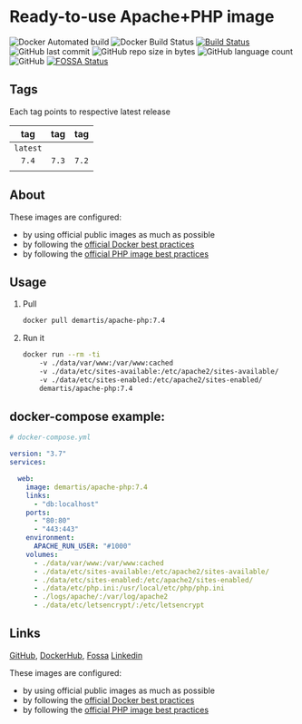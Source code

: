 Ready-to-use Apache+PHP image
=============================
    

![Docker Automated build](https://img.shields.io/docker/cloud/automated/demartis/apache-php)
![Docker Build Status](https://img.shields.io/docker/cloud/build/demartis/apache-php)
[![Build Status](https://travis-ci.org/demartis/docker-php-apache.svg?branch=master)](https://travis-ci.org/demartis/docker-php-apache)
![GitHub last commit](https://img.shields.io/github/last-commit/demartis/docker-php-apache.svg)
![GitHub repo size in bytes](https://img.shields.io/github/repo-size/demartis/docker-php-apache.svg)
![GitHub language count](https://img.shields.io/github/languages/count/demartis/docker-php-apache.svg)
![GitHub](https://img.shields.io/github/license/demartis/docker-php-apache)
[![FOSSA Status](https://app.fossa.com/api/projects/git%2Bgithub.com%2Fdemartis%2Fdocker-php-apache.svg?type=shield)](https://app.fossa.com/projects/git%2Bgithub.com%2Fdemartis%2Fdocker-php-apache?ref=badge_shield)


## Tags 

Each tag points to respective latest release

|       tag        |       tag        |       tag        |
|:----------------:|:----------------:|:----------------:|
|     `latest`     |                  |                  |
|      `7.4`       |      `7.3`       |      `7.2`       |
|                  |                  |                  |

## About
These images are configured:
- by using official public images as much as possible 
- by following the [official Docker best practices](https://docs.docker.com/develop/develop-images/dockerfile_best-practices/)
- by following the [official PHP image best practices](https://hub.docker.com/_/php)

## Usage

1. Pull

    ```bash
    docker pull demartis/apache-php:7.4
    ```
2. Run it

    ```bash
    docker run --rm -ti 
        -v ./data/var/www:/var/www:cached
        -v ./data/etc/sites-available:/etc/apache2/sites-available/
        -v ./data/etc/sites-enabled:/etc/apache2/sites-enabled/ 
        demartis/apache-php:7.4  
    ```

## docker-compose example:
```yaml
# docker-compose.yml

version: "3.7"
services:

  web:
    image: demartis/apache-php:7.4
    links:
      - "db:localhost"
    ports:
      - "80:80"
      - "443:443"
    environment:
      APACHE_RUN_USER: "#1000"
    volumes:
      - ./data/var/www:/var/www:cached
      - ./data/etc/sites-available:/etc/apache2/sites-available/
      - ./data/etc/sites-enabled:/etc/apache2/sites-enabled/
      - ./data/etc/php.ini:/usr/local/etc/php/php.ini
      - ./logs/apache/:/var/log/apache2
      - ./data/etc/letsencrypt/:/etc/letsencrypt
```

## Links
[GitHub](https://github.com/demartis/docker-php-apache), 
[DockerHub](https://hub.docker.com/repository/docker/demartis/apache-php), 
[Fossa](https://app.fossa.com/projects/git%2Bgithub.com%2Fdemartis%2Fdocker-php-apache)
[Linkedin](https://www.linkedin.com/in/rdemartis)


These images are configured:
- by using official public images as much as possible 
- by following the [official Docker best practices](https://docs.docker.com/develop/develop-images/dockerfile_best-practices/)
- by following the [official PHP image best practices](https://hub.docker.com/_/php)